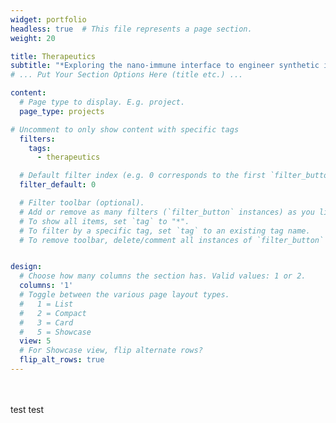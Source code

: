 ```yaml
---
widget: portfolio
headless: true  # This file represents a page section.
weight: 20

title: Therapeutics
subtitle: "*Exploring the nano-immune interface to engineer synthetic immunity*"
# ... Put Your Section Options Here (title etc.) ...

content:
  # Page type to display. E.g. project.
  page_type: projects

# Uncomment to only show content with specific tags
  filters:
    tags:
      - therapeutics

  # Default filter index (e.g. 0 corresponds to the first `filter_button` instance below)
  filter_default: 0

  # Filter toolbar (optional).
  # Add or remove as many filters (`filter_button` instances) as you like.
  # To show all items, set `tag` to "*".
  # To filter by a specific tag, set `tag` to an existing tag name.
  # To remove toolbar, delete/comment all instances of `filter_button` below.


design:
  # Choose how many columns the section has. Valid values: 1 or 2.
  columns: '1'
  # Toggle between the various page layout types.
  #   1 = List
  #   2 = Compact  
  #   3 = Card
  #   5 = Showcase
  view: 5
  # For Showcase view, flip alternate rows?
  flip_alt_rows: true
---
```


<br><br>test test
